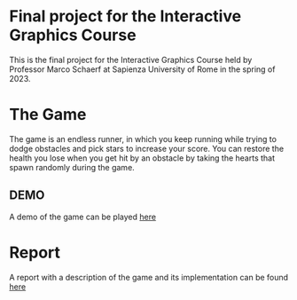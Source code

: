 # Final project for the Interactive Graphics Course 
This is the final project for the Interactive Graphics Course held by Professor Marco Schaerf at Sapienza University of Rome in the spring of 2023.

# The Game
The game is an endless runner, in which you keep running while trying to dodge obstacles and pick stars to increase your score.
You can restore the health you lose when you get hit by an obstacle by taking the hearts that spawn randomly during the game.

## DEMO
A demo of the game can be played [here](https://sapienzainteractivegraphicscourse.github.io/final-project-gervasio_interactivegraphics_22-23/)

# Report
A report with a description of the game and its implementation can be found [here](https://github.com/SapienzaInteractiveGraphicsCourse/final-project-gervasio_interactivegraphics_22-23/blob/main/report/report_gervasio.pdf)

